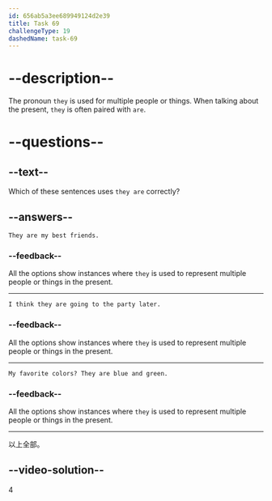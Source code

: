 ```yaml
---
id: 656ab5a3ee689949124d2e39
title: Task 69
challengeType: 19
dashedName: task-69
---
```


# --description--

The pronoun `they` is used for multiple people or things. When talking about the present, `they` is often paired with `are`.

# --questions--

## --text--

Which of these sentences uses `they are` correctly?

## --answers--

`They are my best friends.`

### --feedback--

All the options show instances where `they` is used to represent multiple people or things in the present.

---

`I think they are going to the party later.`

### --feedback--

All the options show instances where `they` is used to represent multiple people or things in the present.

---

`My favorite colors? They are blue and green.`

### --feedback--

All the options show instances where `they` is used to represent multiple people or things in the present.

---

以上全部。

## --video-solution--

4
